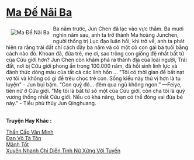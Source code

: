 <a href="https://truyenwiki.net/ma-de-nai-ba.36729/" title="Ma Đế Nãi Ba"><h1>Ma Đế Nãi Ba</h1></a><div style="display:table"><img align="right" style="float: left; padding: 10px;" src="https://truyenwiki.net/a/img/str/src/36729.jpg" alt="Ma Đế Nãi Ba">Ba năm trước, Jun Chen đã lạc vào vực thẳm. Ba mươi nghìn năm sau, anh ta trở thành Ma hoàng Junchen, người thống trị Lục đạo luân hồi, khi trở về, anh ta phát hiện ra rằng trái đất chỉ cách đây ba năm và có một cô con gái ba tuổi bằng cách nào đó. Khoan đã, đứa trẻ, mẹ ơi, sao trông con giống đệ nhất bất tử của Cửu giới hơn? Jun Chen còn khám phá ra thánh địa của loài người, Trái đất, nơi bị Cửu giới phong ấn trong 100.000 năm, đã hồi sinh linh lực và đánh thức dòng máu của tất cả các linh hồn ... "Tôi có thời gian để bắt nạt vợ tôi và không có gì để trêu chọc trẻ con. Sống kiểu này thú vị hơn là tu luyện" - Jun bụi bặm. “Con quỷ đó… đêm qua ngủ không ngon.” —Feiye, tiên nữ ở Cửu giới. "Mẹ tôi là bất tử số một của Cửu giới, còn cha tôi là quỷ vương thống nhất Cửu giới. Nếu có khả năng, bạn có thể đóng vai đứa bé này." - Tiểu phù thủy Jun Qinghuang.</div><p><br><b>Truyện Hay Khác :</b></p><a href="https://truyenwiki.net/than-cap-van-minh.36050/" alt="Thần Cấp Văn Minh">Thần Cấp Văn Minh</a><br/><a href="https://github.com/nownovels/wikidich/tree/master/truyenhay/36946" alt="Đan Võ Tà Tôn">Đan Võ Tà Tôn</a><br/><a href="https://github.com/nownovels/wikidich/tree/master/truyenhay/35103" alt="Mãnh Tốt">Mãnh Tốt</a><br/><a href="https://github.com/nownovels/wikidich/tree/master/truyenhay/37189" alt="Xuyên Nhanh Chi Diễn Tinh Nữ Xứng Với Tuyến">Xuyên Nhanh Chi Diễn Tinh Nữ Xứng Với Tuyến</a><br/>